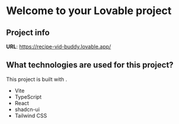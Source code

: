 # Welcome to your Lovable project

## Project info

**URL**: https://recipe-vid-buddy.lovable.app/


## What technologies are used for this project?

This project is built with .

- Vite
- TypeScript
- React
- shadcn-ui
- Tailwind CSS




